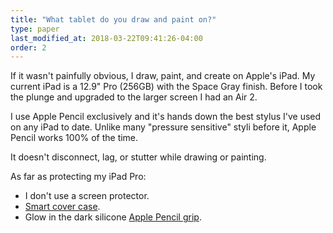 ```yaml
---
title: "What tablet do you draw and paint on?"
type: paper
last_modified_at: 2018-03-22T09:41:26-04:00
order: 2
---
```


If it wasn't painfully obvious, I draw, paint, and create on Apple's iPad. My current iPad is a 12.9" Pro (256GB) with the Space Gray finish. Before I took the plunge and upgraded to the larger screen I had an Air 2.

I use Apple Pencil exclusively and it's hands down the best stylus I've used on any iPad to date. Unlike many "pressure sensitive" styli before it, Apple Pencil works 100% of the time.

It doesn't disconnect, lag, or stutter while drawing or painting.

As far as protecting my iPad Pro:

- I don't use a screen protector.
- [Smart cover case](http://amzn.to/2pzUCpY).
- Glow in the dark silicone [Apple Pencil grip](http://amzn.to/2G9nT5x).
